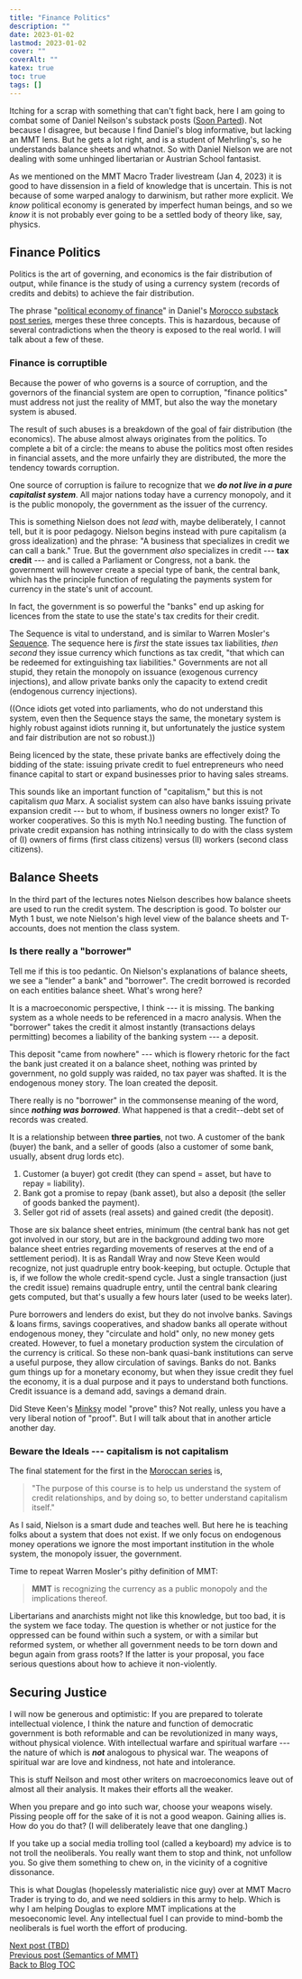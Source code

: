 ```yaml
---
title: "Finance Politics"
description: ""
date: 2023-01-02
lastmod: 2023-01-02
cover: ""
coverAlt: ""
katex: true
toc: true
tags: []
---
```


Itching for a scrap with something that can't fight back, here I am going to combat 
some of Daniel Neilson's substack 
posts ([Soon Parted](https://www.soonparted.co/)). Not because I disagree, but 
because I find Daniel's blog informative, but lacking an MMT lens. But he gets a lot 
right, and is a student of Mehrling's, so he understands balance sheets and whatnot. 
So with Daniel Nielson we are not dealing with some unhinged libertarian or Austrian 
School fantasist.

As we mentioned on the MMT Macro Trader livestream (Jan 4, 2023) it is good to have 
dissension in a field of knowledge that is uncertain. This is not because of some 
warped analogy to darwinism, but rather more explicit. We *know* political economy is 
generated by imperfect human beings, and so we *know* it is not probably ever going 
to be a settled body of theory like, say, physics.


## Finance Politics

Politics is the art of governing, and economics is the fair distribution of output,
while finance is the study of using a currency system (records of credits and debits) 
to achieve the fair distribution.

The phrase "[political economy of finance](https://www.soonparted.co/p/credit)" 
in Daniel's [Morocco substack post series](https://www.soonparted.co/p/credit), 
merges these three concepts. This is hazardous, because of several contradictions 
when the theory is exposed to the real world. I will talk about a few of these.

### Finance is corruptible

Because the power of who governs is a source of corruption, and the governors of 
the financial system are open to corruption, "finance politics" must address not 
just the reality of MMT, but also the way the monetary system is abused.

The result of such abuses is a breakdown of the goal of fair distribution 
(the economics). The abuse almost always originates from the politics. To complete 
a bit of a circle: the means to abuse the politics most often resides in 
financial assets, and the more unfairly they are distributed, the more the 
tendency towards corruption.

One source of corruption is failure to recognize that we **_do not live in a pure 
capitalist system_**. All major nations today have a currency monopoly, and it is the 
public monopoly, the government as the issuer of the currency.

This is something Nielson does not *lead* with, maybe deliberately, I cannot tell, but 
it is poor pedagogy. Nielson begins instead with pure capitalism (a gross 
idealization) and the phrase: "A business that specializes in credit we can call a 
bank."
True. But the government *also* specializes in credit --- **tax credit** --- and is 
called a Parliament or Congress, not a bank. the government will however create a 
special type of bank, the central bank, which has the principle function of regulating 
the payments system for currency in the state's unit of account.

In fact, the government is so powerful the "banks" end up asking for licences from 
the state to use the state's tax credits for their credit. 

The Sequence is vital to understand, and is similar to Warren Mosler's 
[Sequence](/ohanga-pai/questions/1_basic_ohangapai/#money_story). 
The sequence here is *first* the state issues tax liabilities, *then second* they 
issue currency which functions as tax credit, "that which can be redeemed for 
extinguishing tax liabilities." Governments are not all stupid, they retain the 
monopoly on issuance (exogenous currency injections), and allow private banks only 
the capacity to extend credit (endogenous currency injections).

((Once idiots get voted into parliaments, who do not understand this system, even 
then the Sequence stays the same, the monetary system is highly robust against idiots 
running it, but unfortunately the justice system and fair distribution are not so 
robust.))

Being licenced by the state, these private banks are effectively doing the bidding of 
the state: issuing private credit to fuel entrepreneurs who need finance capital to 
start or expand businesses prior to having sales streams.

This sounds like an important function of "capitalism," but this is not capitalism 
*qua* Marx. A socialist system can also have banks issuing private expansion credit 
--- but to whom, if business owners no longer exist?  To worker cooperatives. 
So this is myth No.1 needing busting.  The function of private credit expansion has 
nothing intrinsically to do with the class system of (I) owners of firms (first class citizens) versus (II) workers (second class citizens).


## Balance Sheets

In the third part of the lectures notes Nielson describes how balance sheets are 
used to run the credit system. The description is good. To bolster our Myth 1 bust, 
we note Nielson's high level view of the balance sheets and T-accounts, does not 
mention the class system. 

### Is there really a "borrower"

Tell me if this is too pedantic. On Nielson's explanations of balance sheets, we 
see a "lender" a bank" and "borrower". The credit  borrowed is recorded on each entities 
balance sheet. What's wrong here?

It is a macroeconomic perspective, I think --- it is missing. The banking system as 
a whole needs to be referenced in a macro analysis. When the "borrower" takes the 
credit it almost instantly (transactions delays permitting) becomes a liability of 
the banking system --- a deposit.

This deposit "came from nowhere" --- which is flowery rhetoric for the fact the bank 
just created it on a  balance sheet, nothing was printed by government, no gold 
supply was raided, no tax payer was shafted.
It is the endogenous money story.  The loan created the deposit.

There really is no "borrower" in the commonsense meaning of the word, since 
**_nothing was borrowed_**.  What happened is that a credit--debt set of records was 
created.

It is a relationship between **three parties**, not two. A customer of the 
bank (buyer) the bank, and a seller of goods (also a customer of some bank, 
usually, absent drug lords etc).

1. Customer (a buyer) got credit (they can spend = asset, but have to repay = liability).
2. Bank got a promise to repay (bank asset), but also a deposit (the seller of goods 
banked the payment).
3. Seller got rid of assets (real assets) and gained credit (the deposit).

Those are six balance sheet entries, minimum (the central bank has not get got 
involved in our story, but are in the background adding two more balance sheet 
entries regarding movements of reserves at the end of a settlement period). It is as 
Randall Wray and now Steve Keen would recognize, not just quadruple entry 
book-keeping, but octuple.  Octuple that is, if we follow the whole credit-spend 
cycle. Just a single transaction (just the credit issue) remains quadruple entry, 
until the central bank clearing gets computed, but that's usually a few hours later 
(used to be weeks later).

Pure borrowers and lenders do exist, but they do not involve banks. 
Savings & loans firms, savings cooperatives, and shadow banks all operate without 
endogenous money, they "circulate and hold" only, no new money gets created. 
However, to fuel a monetary production system the circulation of the currency is 
critical. So these non-bank quasi-bank institutions can serve a useful purpose, they 
allow circulation of savings.  Banks do not. Banks gum things up for a monetary 
economy, but when they issue credit they fuel the economy, it is a dual purpose and 
it pays to understand both functions. Credit issuance is a demand add, savings a 
demand drain.

Did Steve Keen's [Minksy](https://sourceforge.net/projects/minsky/) 
model "prove" this? Not really, unless you have a very liberal 
notion of "proof". But I will talk about that in another article another day.


### Beware the Ideals --- capitalism is not capitalism

The final statement for the first in the 
[Moroccan series](https://www.soonparted.co/p/credit) is, 

> "The purpose of this course is to help us understand the system of credit relationships, and by doing so, to better understand capitalism itself."

As I said, Nielson is a smart dude and teaches well. But here he is teaching folks 
about a system that does not exist. If we only focus on endogenous money operations 
we ignore the most important institution in the whole system, the monopoly issuer, 
the government.

Time to repeat Warren Mosler's pithy definition of MMT:

> **MMT** is recognizing the currency as a public monopoly and the implications thereof.

Libertarians and anarchists might not like this knowledge, but too bad, it is the 
system we face today. The question is whether or not justice for the oppressed can 
be found within such a system, or with a similar but reformed system, or whether all 
government needs to be torn down and begun again from grass roots? If the latter is 
your proposal, you face serious questions about how to achieve it non-violently.


## Securing Justice 

I will now be generous and optimistic: If you are prepared to tolerate intellectual 
violence, I think the nature and function of democratic government is both reformable 
and can be revolutionized in many ways, without physical violence. With intellectual 
warfare and spiritual warfare --- the nature of which is **_not_** analogous to 
physical war. The weapons of spiritual war are love and kindness, not hate and 
intolerance.

This is stuff Neilson and most other writers on macroeconomics leave out of almost all 
their analysis. It makes their efforts all the weaker.

When you prepare and go into such war, choose your weapons wisely. Pissing 
people off for the sake of it is not a good weapon. Gaining allies is. How do you do 
that? (I will deliberately leave that one dangling.)

If you take up a social media trolling tool (called a keyboard) my advice is to 
not troll the neoliberals. You really want them to stop and think, not unfollow you.
So give them something to chew on, in the vicinity of a cognitive dissonance. 

This is what Douglas (hopelessly materialistic nice guy) over at MMT Macro Trader 
is trying to do, and we need soldiers in this army to help. Which is why I am helping 
Douglas to explore MMT implications at the mesoeconomic level. Any intellectual fuel I can provide to mind-bomb the neoliberals is fuel worth the effort of producing.


[Next post (TBD)](./)  
[Previous post (Semantics of MMT)](../8_mmt_semantics)  
[Back to Blog TOC](../)
